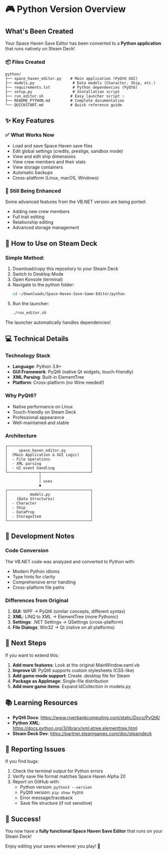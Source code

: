 # 🎮 Python Version Overview

## What's Been Created

Your Space Haven Save Editor has been converted to a **Python application** that runs natively on Steam Deck!

### 📦 Files Created

```
python/
├── space_haven_editor.py    # Main application (PyQt6 GUI)
├── models.py                 # Data models (Character, Ship, etc.)
├── requirements.txt          # Python dependencies (PyQt6)
├── setup.py                  # Installation script
├── run_editor.sh            # Easy launcher script ✨
├── README_PYTHON.md         # Complete documentation
└── QUICKSTART.md            # Quick reference guide
```

## ✨ Key Features

### ✅ What Works Now
- Load and save Space Haven save files
- Edit global settings (credits, prestige, sandbox mode)
- View and edit ship dimensions
- View crew members and their stats
- View storage containers
- Automatic backups
- Cross-platform (Linux, macOS, Windows)

### 🚧 Still Being Enhanced
Some advanced features from the VB.NET version are being ported:
- Adding new crew members
- Full trait editing
- Relationship editing
- Advanced storage management

## 🚀 How to Use on Steam Deck

### Simple Method:
1. Download/copy this repository to your Steam Deck
2. Switch to Desktop Mode
3. Open Konsole (terminal)
4. Navigate to the python folder:
   ```bash
   cd ~/Downloads/Space-Haven-Save-Game-Editor/python
   ```
5. Run the launcher:
   ```bash
   ./run_editor.sh
   ```

The launcher automatically handles dependencies!

## 💻 Technical Details

### Technology Stack
- **Language**: Python 3.8+
- **GUI Framework**: PyQt6 (native Qt widgets, touch-friendly)
- **XML Parsing**: Built-in ElementTree
- **Platform**: Cross-platform (no Wine needed!)

### Why PyQt6?
- Native performance on Linux
- Touch-friendly on Steam Deck
- Professional appearance
- Well-maintained and stable

### Architecture
```
┌─────────────────────────────────────┐
│     space_haven_editor.py           │
│  (Main Application & GUI Logic)     │
│  - File operations                  │
│  - XML parsing                      │
│  - UI event handling                │
└──────────────┬──────────────────────┘
               │
               │ uses
               ▼
┌─────────────────────────────────────┐
│          models.py                  │
│    (Data Structures)                │
│  - Character                        │
│  - Ship                             │
│  - DataProp                         │
│  - StorageItem                      │
└─────────────────────────────────────┘
```

## 🔧 Development Notes

### Code Conversion
The VB.NET code was analyzed and converted to Python with:
- Modern Python idioms
- Type hints for clarity
- Comprehensive error handling
- Cross-platform file paths

### Differences from Original
1. **GUI**: WPF → PyQt6 (similar concepts, different syntax)
2. **XML**: LINQ to XML → ElementTree (more Pythonic)
3. **Settings**: .NET Settings → QSettings (cross-platform)
4. **File Dialogs**: Win32 → Qt (native on all platforms)

## 🎯 Next Steps

If you want to extend this:

1. **Add more features**: Look at the original MainWindow.xaml.vb
2. **Improve UI**: PyQt6 supports custom stylesheets (CSS-like)
3. **Add game mode support**: Create .desktop file for Steam
4. **Package as AppImage**: Single-file distribution
5. **Add more game items**: Expand IdCollection in models.py

## 📚 Learning Resources

- **PyQt6 Docs**: https://www.riverbankcomputing.com/static/Docs/PyQt6/
- **Python XML**: https://docs.python.org/3/library/xml.etree.elementtree.html
- **Steam Deck Dev**: https://partner.steamgames.com/doc/steamdeck

## 🐛 Reporting Issues

If you find bugs:
1. Check the terminal output for Python errors
2. Verify save file format matches Space Haven Alpha 20
3. Report on GitHub with:
   - Python version: `python3 --version`
   - PyQt6 version: `pip show PyQt6`
   - Error message/traceback
   - Save file structure (if not sensitive)

## 🎉 Success!

You now have a **fully functional Space Haven Save Editor** that runs on your Steam Deck!

Enjoy editing your saves wherever you play! 🚀
